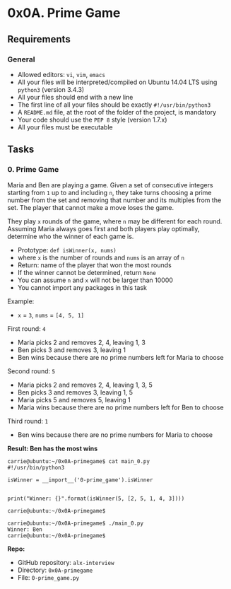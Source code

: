 # 0x0A. Prime Game



## Requirements

### General

-   Allowed editors: `vi`, `vim`, `emacs`
-   All your files will be interpreted/compiled on Ubuntu 14.04 LTS using `python3` (version 3.4.3)
-   All your files should end with a new line
-   The first line of all your files should be exactly `#!/usr/bin/python3`
-   A `README.md` file, at the root of the folder of the project, is mandatory
-   Your code should use the `PEP 8` style (version 1.7.x)
-   All your files must be executable

## Tasks

### 0\. Prime Game



Maria and Ben are playing a game. Given a set of consecutive integers starting from `1` up to and including `n`, they take turns choosing a prime number from the set and removing that number and its multiples from the set. The player that cannot make a move loses the game.

They play `x` rounds of the game, where `n` may be different for each round. Assuming Maria always goes first and both players play optimally, determine who the winner of each game is.

-   Prototype: `def isWinner(x, nums)`
-   where `x` is the number of rounds and `nums` is an array of `n`
-   Return: name of the player that won the most rounds
-   If the winner cannot be determined, return `None`
-   You can assume `n` and `x` will not be larger than 10000
-   You cannot import any packages in this task

Example:

-   `x` = `3`, `nums` = `[4, 5, 1]`

First round: `4`

-   Maria picks 2 and removes 2, 4, leaving 1, 3
-   Ben picks 3 and removes 3, leaving 1
-   Ben wins because there are no prime numbers left for Maria to choose

Second round: `5`

-   Maria picks 2 and removes 2, 4, leaving 1, 3, 5
-   Ben picks 3 and removes 3, leaving 1, 5
-   Maria picks 5 and removes 5, leaving 1
-   Maria wins because there are no prime numbers left for Ben to choose

Third round: `1`

-   Ben wins because there are no prime numbers for Maria to choose

**Result: Ben has the most wins**

```
carrie@ubuntu:~/0x0A-primegame$ cat main_0.py
#!/usr/bin/python3

isWinner = __import__('0-prime_game').isWinner


print("Winner: {}".format(isWinner(5, [2, 5, 1, 4, 3])))

carrie@ubuntu:~/0x0A-primegame$
```

```
carrie@ubuntu:~/0x0A-primegame$ ./main_0.py
Winner: Ben
carrie@ubuntu:~/0x0A-primegame$
```

**Repo:**

-   GitHub repository: `alx-interview`
-   Directory: `0x0A-primegame`
-   File: `0-prime_game.py`
